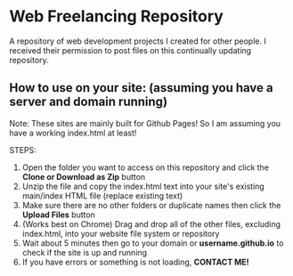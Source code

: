 # Web Freelancing Repository
A repository of web development projects I created for other people. 
I received their permission to post files on this continually updating repository.

## How to use on your site: (assuming you have a server and domain running)

Note: These sites are mainly built for Github Pages! So I am assuming you have a working index.html at least!

STEPS:
1) Open the folder you want to access on this repository and click the **Clone or Download as Zip** button
2) Unzip the file and copy the index.html text into your site's existing main/index HTML file (replace existing text)
3) Make sure there are no other folders or duplicate names then click the **Upload Files** button
4) (Works best on Chrome) Drag and drop all of the other files, excluding index.html, into your website file system or repository
5) Wait about 5 minutes then go to your domain or **username.github.io** to check if the site is up and running
6) If you have errors or something is not loading, **CONTACT ME!**

